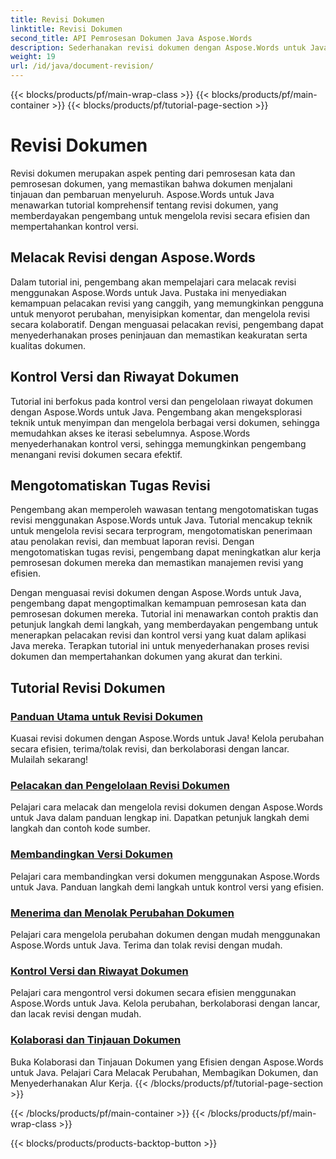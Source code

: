 ```yaml
---
title: Revisi Dokumen
linktitle: Revisi Dokumen
second_title: API Pemrosesan Dokumen Java Aspose.Words
description: Sederhanakan revisi dokumen dengan Aspose.Words untuk Java! Lacak perubahan, kelola kontrol versi, dan otomatisasi tugas revisi dengan mudah.
weight: 19
url: /id/java/document-revision/
---
```


{{< blocks/products/pf/main-wrap-class >}}
{{< blocks/products/pf/main-container >}}
{{< blocks/products/pf/tutorial-page-section >}}

# Revisi Dokumen


Revisi dokumen merupakan aspek penting dari pemrosesan kata dan pemrosesan dokumen, yang memastikan bahwa dokumen menjalani tinjauan dan pembaruan menyeluruh. Aspose.Words untuk Java menawarkan tutorial komprehensif tentang revisi dokumen, yang memberdayakan pengembang untuk mengelola revisi secara efisien dan mempertahankan kontrol versi.

## Melacak Revisi dengan Aspose.Words

Dalam tutorial ini, pengembang akan mempelajari cara melacak revisi menggunakan Aspose.Words untuk Java. Pustaka ini menyediakan kemampuan pelacakan revisi yang canggih, yang memungkinkan pengguna untuk menyorot perubahan, menyisipkan komentar, dan mengelola revisi secara kolaboratif. Dengan menguasai pelacakan revisi, pengembang dapat menyederhanakan proses peninjauan dan memastikan keakuratan serta kualitas dokumen.

## Kontrol Versi dan Riwayat Dokumen

Tutorial ini berfokus pada kontrol versi dan pengelolaan riwayat dokumen dengan Aspose.Words untuk Java. Pengembang akan mengeksplorasi teknik untuk menyimpan dan mengelola berbagai versi dokumen, sehingga memudahkan akses ke iterasi sebelumnya. Aspose.Words menyederhanakan kontrol versi, sehingga memungkinkan pengembang menangani revisi dokumen secara efektif.

## Mengotomatiskan Tugas Revisi

Pengembang akan memperoleh wawasan tentang mengotomatiskan tugas revisi menggunakan Aspose.Words untuk Java. Tutorial mencakup teknik untuk mengelola revisi secara terprogram, mengotomatiskan penerimaan atau penolakan revisi, dan membuat laporan revisi. Dengan mengotomatiskan tugas revisi, pengembang dapat meningkatkan alur kerja pemrosesan dokumen mereka dan memastikan manajemen revisi yang efisien.

Dengan menguasai revisi dokumen dengan Aspose.Words untuk Java, pengembang dapat mengoptimalkan kemampuan pemrosesan kata dan pemrosesan dokumen mereka. Tutorial ini menawarkan contoh praktis dan petunjuk langkah demi langkah, yang memberdayakan pengembang untuk menerapkan pelacakan revisi dan kontrol versi yang kuat dalam aplikasi Java mereka. Terapkan tutorial ini untuk menyederhanakan proses revisi dokumen dan mempertahankan dokumen yang akurat dan terkini.

## Tutorial Revisi Dokumen
### [Panduan Utama untuk Revisi Dokumen](./guide-document-revision/)
Kuasai revisi dokumen dengan Aspose.Words untuk Java! Kelola perubahan secara efisien, terima/tolak revisi, dan berkolaborasi dengan lancar. Mulailah sekarang!
### [Pelacakan dan Pengelolaan Revisi Dokumen](./tracking-managing-document-revisions/)
Pelajari cara melacak dan mengelola revisi dokumen dengan Aspose.Words untuk Java dalam panduan lengkap ini. Dapatkan petunjuk langkah demi langkah dan contoh kode sumber.
### [Membandingkan Versi Dokumen](./comparing-document-versions/)
Pelajari cara membandingkan versi dokumen menggunakan Aspose.Words untuk Java. Panduan langkah demi langkah untuk kontrol versi yang efisien.
### [Menerima dan Menolak Perubahan Dokumen](./accepting-rejecting-document-changes/)
Pelajari cara mengelola perubahan dokumen dengan mudah menggunakan Aspose.Words untuk Java. Terima dan tolak revisi dengan mudah.
### [Kontrol Versi dan Riwayat Dokumen](./document-version-control-history/)
Pelajari cara mengontrol versi dokumen secara efisien menggunakan Aspose.Words untuk Java. Kelola perubahan, berkolaborasi dengan lancar, dan lacak revisi dengan mudah.
### [Kolaborasi dan Tinjauan Dokumen](./document-collaboration-review/)
Buka Kolaborasi dan Tinjauan Dokumen yang Efisien dengan Aspose.Words untuk Java. Pelajari Cara Melacak Perubahan, Membagikan Dokumen, dan Menyederhanakan Alur Kerja.
{{< /blocks/products/pf/tutorial-page-section >}}

{{< /blocks/products/pf/main-container >}}
{{< /blocks/products/pf/main-wrap-class >}}

{{< blocks/products/products-backtop-button >}}
